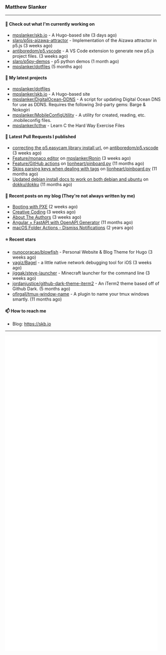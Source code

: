 ### Matthew Slanker
---
#### 👷 Check out what I'm currently working on

- [mpslanker/skb.io](https://github.com/mpslanker/skb.io) - A Hugo-based site (3 days ago)
- [slaro/p5js-aizawa-attractor](https://github.com/slaro/p5js-aizawa-attractor) - Implementation of the Aizawa attractor in p5.js (3 weeks ago)
- [antiboredom/p5.vscode](https://github.com/antiboredom/p5.vscode) - A VS Code extension to generate new p5.js project files. (3 weeks ago)
- [slaro/p5py-demos](https://github.com/slaro/p5py-demos) - p5 python demos (1 month ago)
- [mpslanker/dotfiles](https://github.com/mpslanker/dotfiles) (5 months ago)

#### 🌱 My latest projects

- [mpslanker/dotfiles](https://github.com/mpslanker/dotfiles)
- [mpslanker/skb.io](https://github.com/mpslanker/skb.io) - A Hugo-based site
- [mpslanker/DigitalOcean-DDNS](https://github.com/mpslanker/DigitalOcean-DDNS) - A script for updating Digital Ocean DNS for use as DDNS.  Requires the following 3rd-party gems: Barge &amp; Nokogiri
- [mpslanker/MobileConfigUtility](https://github.com/mpslanker/MobileConfigUtility) - A utility for created, reading, etc. .mobileconfig files.
- [mpslanker/lcthw](https://github.com/mpslanker/lcthw) - Learn C the Hard Way Exercise Files

#### 🔨 Latest Pull Requests I published

- [correcting the p5.easycam library install url.](https://github.com/antiboredom/p5.vscode/pull/62) on [antiboredom/p5.vscode](https://github.com/antiboredom/p5.vscode) (3 weeks ago)
- [Feature/monaco editor](https://github.com/mpslanker/Ronin/pull/1) on [mpslanker/Ronin](https://github.com/mpslanker/Ronin) (3 weeks ago)
- [Feature/GitHub actions](https://github.com/lionheart/pinboard.py/pull/30) on [lionheart/pinboard.py](https://github.com/lionheart/pinboard.py) (11 months ago)
- [Skips parsing keys when dealing with tags](https://github.com/lionheart/pinboard.py/pull/28) on [lionheart/pinboard.py](https://github.com/lionheart/pinboard.py) (11 months ago)
- [Updated debian install docs to work on both debian and ubuntu](https://github.com/dokku/dokku/pull/5658) on [dokku/dokku](https://github.com/dokku/dokku) (11 months ago)

#### 📜 Recent posts on my blog (They're not always written by me) 

- [Booting with PXE](https://skb.io/posts/booting-with-pxe/) (2 weeks ago)
- [Creative Coding](https://skb.io/posts/generative-art/) (3 weeks ago)
- [About The Authors](https://skb.io/about/) (3 weeks ago)
- [Angular &#43; FastAPI with OpenAPI Generator](https://skb.io/posts/ng&#43;fastapi/) (11 months ago)
- [macOS Folder Actions - Dismiss Notifications](https://skb.io/posts/macos-folder-actions/) (2 years ago)

#### ⭐ Recent stars

- [nunocoracao/blowfish](https://github.com/nunocoracao/blowfish) - Personal Website &amp; Blog Theme for Hugo (3 weeks ago)
- [yagiz/Bagel](https://github.com/yagiz/Bagel) - a little native network debugging tool for iOS (3 weeks ago)
- [jiggak/steve-launcher](https://github.com/jiggak/steve-launcher) - Minecraft launcher for the command line (3 weeks ago)
- [jordanjustice/github-dark-theme-iterm2](https://github.com/jordanjustice/github-dark-theme-iterm2) - An iTerm2 theme based off of Github Dark. (5 months ago)
- [ofirgall/tmux-window-name](https://github.com/ofirgall/tmux-window-name) - A plugin to name your tmux windows smartly. (11 months ago)

#### 📫 How to reach me
- Blog: https://skb.io
---
<img src="https://raw.githubusercontent.com/mpslanker/mpslanker/main/github-metrics.svg">